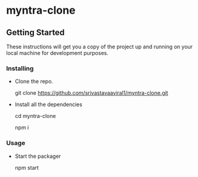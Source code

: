 # myntra-clone


## Getting Started

These instructions will get you a copy of the project up and running on your local machine for development purposes. 

### Installing

* Clone the repo.

  
  git clone https://github.com/srivastavaaviral1/myntra-clone.git
  
* Install all the dependencies

  
  cd myntra-clone

  npm i
  

### Usage

* Start the packager

  
  npm start
